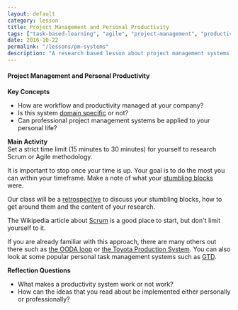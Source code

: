 ```yaml
---
layout: default
category: lesson
title: Project Management and Personal Productivity
tags: ["task-based-learning", "agile", "project-management", "productivity"]
date: 2016-10-22
permalink: "/lessons/pm-systems"
description: "A research based lesson about project management systems such as scrum"
---
```

#### Project Management and Personal Productivity

**Key Concepts**  
- How are workflow and productivity managed at your company?   
- Is this system <u>domain specific</u> or not?  
- Can professional project management systems be applied to your personal life?  

**Main Activity**   
Set a strict time limit (15 minutes to 30 minutes) for yourself to research Scrum or Agile methodology.

It is important to stop once your time is up. Your goal is to do the most you can within your timeframe. Make a note of what your <u>stumbling blocks</u> were.

Our class will be a <u>retrospective</u> to discuss your stumbling blocks, how to get around them and the content of your research. 

The Wikipedia article about [Scrum](https://en.wikipedia.org/wiki/Scrum_(software_development)) is a good place to start, but don't limit yourself to it. 

If you are already familiar with this approach, there are many others out there such as [the OODA loop](https://en.wikipedia.org/wiki/OODA_loop) or [the Toyota Production System](https://en.wikipedia.org/wiki/Toyota_Production_System). You can also look at some popular personal task management systems such as [GTD](https://hamberg.no/gtd/). 

**Reflection Questions**  
- What makes a productivity system work or not work?  
- How can the ideas that you read about be implemented either personally or professionally? 